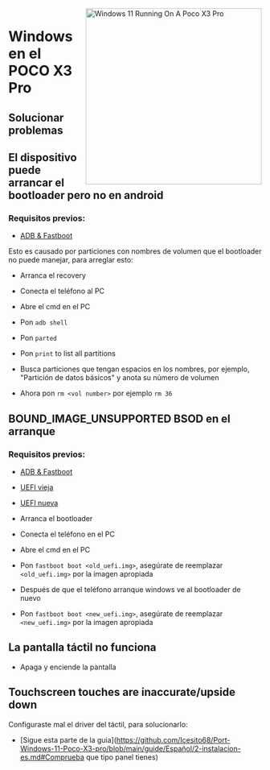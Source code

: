 <img align="right" src="https://github.com/wormstest/src_vayu_windows/blob/main/2Poco X3 Pro Windows.png" width="350" alt="Windows 11 Running On A Poco X3 Pro">


# Windows en el POCO X3 Pro

## Solucionar problemas


## El dispositivo puede arrancar el bootloader pero no en android

### Requisitos previos:

- [ADB & Fastboot](https://developer.android.com/studio/releases/platform-tools)

Esto es causado por particiones con nombres de volumen que el bootloader no puede manejar, para arreglar esto:

- Arranca el recovery

- Conecta el teléfono al PC

- Abre el cmd en el PC

- Pon ```adb shell```

- Pon ```parted```

- Pon ```print``` to list all partitions

- Busca particiones que tengan espacios en los nombres, por ejemplo, "Partición de datos básicos" y anota su número de volumen

- Ahora pon ```rm <vol number>``` por ejemplo ```rm 36```


## BOUND_IMAGE_UNSUPPORTED BSOD en el arranque

### Requisitos previos:

- [ADB & Fastboot](https://developer.android.com/studio/releases/platform-tools)

- [UEFI vieja](https://github.com/Icesito68/Port-Windows-11-Poco-X3-pro/releases/download/old_uefi/vayu_old_uefi.zip)

- [UEFI nueva](http://github.com/degdag/edk2-msm/releases/latest)

- Arranca el bootloader

- Conecta el teléfono en el PC

- Abre el cmd en el PC

- Pon ```fastboot boot <old_uefi.img>```, asegúrate de reemplazar ```<old_uefi.img>``` por la imagen apropiada

- Después de que el teléfono arranque windows ve al bootloader de nuevo

- Pon ```fastboot boot <new_uefi.img>```, asegúrate de reemplazar ```<new_uefi.img>``` por la imagen apropiada


## La pantalla táctil no funciona

- Apaga y enciende la pantalla


## Touchscreen touches are inaccurate/upside down

Configuraste mal el driver del táctil, para solucionarlo:

- [Sigue esta parte de la guia](https://github.com/Icesito68/Port-Windows-11-Poco-X3-pro/blob/main/guide/Español/2-instalacion-es.md#Comprueba que tipo panel tienes)
